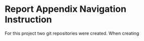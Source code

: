 # Report Appendix Navigation Instruction
For this project two git repositories were created. When creating
